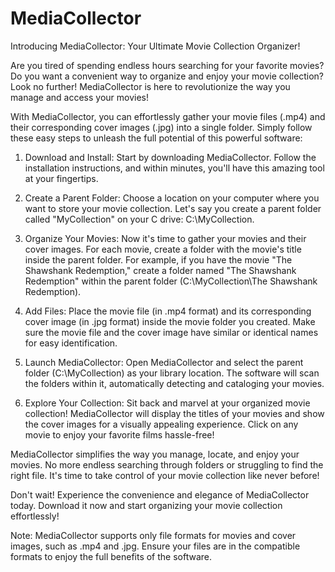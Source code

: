 # MediaCollector
<bold>Introducing MediaCollector: Your Ultimate Movie Collection Organizer!</bold>

Are you tired of spending endless hours searching for your favorite movies? Do you want a convenient way to organize and enjoy your movie collection? Look no further! MediaCollector is here to revolutionize the way you manage and access your movies!

With MediaCollector, you can effortlessly gather your movie files (.mp4) and their corresponding cover images (.jpg) into a single folder. Simply follow these easy steps to unleash the full potential of this powerful software:

1. Download and Install: Start by downloading MediaCollector. Follow the installation instructions, and within minutes, you'll have this amazing tool at your fingertips.

2. Create a Parent Folder: Choose a location on your computer where you want to store your movie collection. Let's say you create a parent folder called "MyCollection" on your C drive: C:\MyCollection.

3. Organize Your Movies: Now it's time to gather your movies and their cover images. For each movie, create a folder with the movie's title inside the parent folder. For example, if you have the movie "The Shawshank Redemption," create a folder named "The Shawshank Redemption" within the parent folder (C:\MyCollection\The Shawshank Redemption).

4. Add Files: Place the movie file (in .mp4 format) and its corresponding cover image (in .jpg format) inside the movie folder you created. Make sure the movie file and the cover image have similar or identical names for easy identification.

5. Launch MediaCollector: Open MediaCollector and select the parent folder (C:\MyCollection) as your library location. The software will scan the folders within it, automatically detecting and cataloging your movies.

6. Explore Your Collection: Sit back and marvel at your organized movie collection! MediaCollector will display the titles of your movies and show the cover images for a visually appealing experience. Click on any movie to enjoy your favorite films hassle-free!

MediaCollector simplifies the way you manage, locate, and enjoy your movies. No more endless searching through folders or struggling to find the right file. It's time to take control of your movie collection like never before!

Don't wait! Experience the convenience and elegance of MediaCollector today. Download it now and start organizing your movie collection effortlessly!

Note: MediaCollector supports only file formats for movies and cover images, such as .mp4 and .jpg. Ensure your files are in the compatible formats to enjoy the full benefits of the software.
